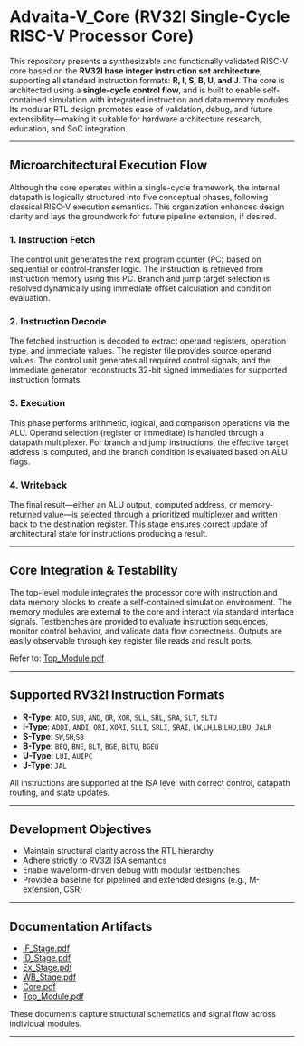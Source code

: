 # Advaita-V_Core (RV32I Single-Cycle RISC-V Processor Core)

This repository presents a synthesizable and functionally validated RISC-V core based on the **RV32I base integer instruction set architecture**, supporting all standard instruction formats: **R, I, S, B, U, and J**. The core is architected using a **single-cycle control flow**, and is built to enable self-contained simulation with integrated instruction and data memory modules. Its modular RTL design promotes ease of validation, debug, and future extensibility—making it suitable for hardware architecture research, education, and SoC integration.

---

##  Microarchitectural Execution Flow

Although the core operates within a single-cycle framework, the internal datapath is logically structured into five conceptual phases, following classical RISC-V execution semantics. This organization enhances design clarity and lays the groundwork for future pipeline extension, if desired.

### 1. **Instruction Fetch**
The control unit generates the next program counter (PC) based on sequential or control-transfer logic. The instruction is retrieved from instruction memory using this PC. Branch and jump target selection is resolved dynamically using immediate offset calculation and condition evaluation.

### 2. **Instruction Decode**
The fetched instruction is decoded to extract operand registers, operation type, and immediate values. The register file provides source operand values. The control unit generates all required control signals, and the immediate generator reconstructs 32-bit signed immediates for supported instruction formats.

### 3. **Execution**
This phase performs arithmetic, logical, and comparison operations via the ALU. Operand selection (register or immediate) is handled through a datapath multiplexer. For branch and jump instructions, the effective target address is computed, and the branch condition is evaluated based on ALU flags.

### 4. **Writeback**
The final result—either an ALU output, computed address, or memory-returned value—is selected through a prioritized multiplexer and written back to the destination register. This stage ensures correct update of architectural state for instructions producing a result.

---

##  Core Integration & Testability

The top-level module integrates the processor core with instruction and data memory blocks to create a self-contained simulation environment. The memory modules are external to the core and interact via standard interface signals. Testbenches are provided to evaluate instruction sequences, monitor control behavior, and validate data flow correctness. Outputs are easily observable through key register file reads and result ports.

Refer to: [Top_Module.pdf](https://github.com/snmcgs03/Single_cycle_RISC-V/raw/main/RTL/Top_Module.pdf)


---

##  Supported RV32I Instruction Formats

- **R-Type**: `ADD`, `SUB`, `AND`, `OR`, `XOR`, `SLL`, `SRL`, `SRA`, `SLT`, `SLTU`
- **I-Type**: `ADDI`, `ANDI`, `ORI`, `XORI`, `SLLI`, `SRLI`, `SRAI`, `LW`,`LH`,`LB`,`LHU`,`LBU`, `JALR`
- **S-Type**: `SW`,`SH`,`SB`
- **B-Type**: `BEQ`, `BNE`, `BLT`, `BGE`, `BLTU`, `BGEU`
- **U-Type**: `LUI`, `AUIPC`
- **J-Type**: `JAL`

All instructions are supported at the ISA level with correct control, datapath routing, and state updates.

---

## Development Objectives

- Maintain structural clarity across the RTL hierarchy
- Adhere strictly to RV32I ISA semantics
- Enable waveform-driven debug with modular testbenches
- Provide a baseline for pipelined and extended designs (e.g., M-extension, CSR)

---

##  Documentation Artifacts

- [IF_Stage.pdf](https://github.com/snmcgs03/Single_cycle_RISC-V/raw/main/RTL/IF_Stage.pdf)
- [ID_Stage.pdf](https://github.com/snmcgs03/Single_cycle_RISC-V/raw/main/RTL/ID_Stage.pdf)
- [Ex_Stage.pdf](https://github.com/snmcgs03/Single_cycle_RISC-V/raw/main/RTL/Ex_Stage.pdf)
- [WB_Stage.pdf](https://github.com/snmcgs03/Single_cycle_RISC-V/raw/main/RTL/WB_Stage.pdf)
- [Core.pdf](https://github.com/snmcgs03/Single_cycle_RISC-V/raw/main/RTL/Core.pdf)
- [Top_Module.pdf](https://github.com/snmcgs03/Single_cycle_RISC-V/raw/main/RTL/Top_Module.pdf)


These documents capture structural schematics and signal flow across individual modules.

---


